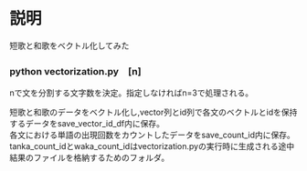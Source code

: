 # 説明
短歌と和歌をベクトル化してみた

### python vectorization.py　[n]

nで文を分割する文字数を決定。指定しなければn=3で処理される。

短歌と和歌のデータをベクトル化し,vector列とid列で各文のベクトルとidを保持するデータをsave_vector_id_df内に保存。    
各文における単語の出現回数をカウントしたデータをsave_count_id内に保存。  
tanka_count_idとwaka_count_idはvectorization.pyの実行時に生成される途中結果のファイルを格納するためのフォルダ。
